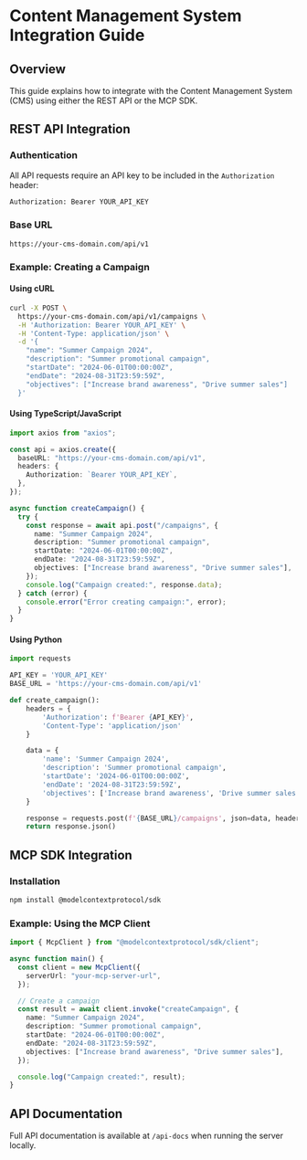 # Content Management System Integration Guide

## Overview

This guide explains how to integrate with the Content Management System (CMS) using either the REST API or the MCP SDK.

## REST API Integration

### Authentication

All API requests require an API key to be included in the `Authorization` header:

```bash
Authorization: Bearer YOUR_API_KEY
```

### Base URL

```
https://your-cms-domain.com/api/v1
```

### Example: Creating a Campaign

#### Using cURL

```bash
curl -X POST \
  https://your-cms-domain.com/api/v1/campaigns \
  -H 'Authorization: Bearer YOUR_API_KEY' \
  -H 'Content-Type: application/json' \
  -d '{
    "name": "Summer Campaign 2024",
    "description": "Summer promotional campaign",
    "startDate": "2024-06-01T00:00:00Z",
    "endDate": "2024-08-31T23:59:59Z",
    "objectives": ["Increase brand awareness", "Drive summer sales"]
  }'
```

#### Using TypeScript/JavaScript

```typescript
import axios from "axios";

const api = axios.create({
  baseURL: "https://your-cms-domain.com/api/v1",
  headers: {
    Authorization: `Bearer YOUR_API_KEY`,
  },
});

async function createCampaign() {
  try {
    const response = await api.post("/campaigns", {
      name: "Summer Campaign 2024",
      description: "Summer promotional campaign",
      startDate: "2024-06-01T00:00:00Z",
      endDate: "2024-08-31T23:59:59Z",
      objectives: ["Increase brand awareness", "Drive summer sales"],
    });
    console.log("Campaign created:", response.data);
  } catch (error) {
    console.error("Error creating campaign:", error);
  }
}
```

#### Using Python

```python
import requests

API_KEY = 'YOUR_API_KEY'
BASE_URL = 'https://your-cms-domain.com/api/v1'

def create_campaign():
    headers = {
        'Authorization': f'Bearer {API_KEY}',
        'Content-Type': 'application/json'
    }

    data = {
        'name': 'Summer Campaign 2024',
        'description': 'Summer promotional campaign',
        'startDate': '2024-06-01T00:00:00Z',
        'endDate': '2024-08-31T23:59:59Z',
        'objectives': ['Increase brand awareness', 'Drive summer sales']
    }

    response = requests.post(f'{BASE_URL}/campaigns', json=data, headers=headers)
    return response.json()
```

## MCP SDK Integration

### Installation

```bash
npm install @modelcontextprotocol/sdk
```

### Example: Using the MCP Client

```typescript
import { McpClient } from "@modelcontextprotocol/sdk/client";

async function main() {
  const client = new McpClient({
    serverUrl: "your-mcp-server-url",
  });

  // Create a campaign
  const result = await client.invoke("createCampaign", {
    name: "Summer Campaign 2024",
    description: "Summer promotional campaign",
    startDate: "2024-06-01T00:00:00Z",
    endDate: "2024-08-31T23:59:59Z",
    objectives: ["Increase brand awareness", "Drive summer sales"],
  });

  console.log("Campaign created:", result);
}
```

## API Documentation

Full API documentation is available at `/api-docs` when running the server locally.
